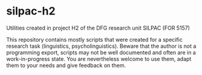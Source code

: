 # silpac-h2
Utilities created in project H2 of the DFG research unit SILPAC (FOR 5157)

This repository contains mostly scripts that were created for a specific research task (linguistics, psycholinguistics). Beware that the author is not a programming export, scripts may not be well documented and often are in a work-in-progress state.
You are nevertheless welcome to use them, adapt them to your needs and give feedback on them.
